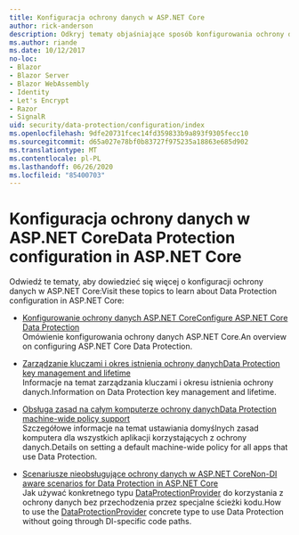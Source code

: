 ```yaml
---
title: Konfiguracja ochrony danych w ASP.NET Core
author: rick-anderson
description: Odkryj tematy objaśniające sposób konfigurowania ochrony danych w programie ASP.NET Core.
ms.author: riande
ms.date: 10/12/2017
no-loc:
- Blazor
- Blazor Server
- Blazor WebAssembly
- Identity
- Let's Encrypt
- Razor
- SignalR
uid: security/data-protection/configuration/index
ms.openlocfilehash: 9dfe20731fcec14fd359833b9a893f9305fecc10
ms.sourcegitcommit: d65a027e78bf0b83727f975235a18863e685d902
ms.translationtype: MT
ms.contentlocale: pl-PL
ms.lasthandoff: 06/26/2020
ms.locfileid: "85400703"
---
```

# <a name="data-protection-configuration-in-aspnet-core"></a><span data-ttu-id="a4396-103">Konfiguracja ochrony danych w ASP.NET Core</span><span class="sxs-lookup"><span data-stu-id="a4396-103">Data Protection configuration in ASP.NET Core</span></span>

<span data-ttu-id="a4396-104">Odwiedź te tematy, aby dowiedzieć się więcej o konfiguracji ochrony danych w ASP.NET Core:</span><span class="sxs-lookup"><span data-stu-id="a4396-104">Visit these topics to learn about Data Protection configuration in ASP.NET Core:</span></span>

* [<span data-ttu-id="a4396-105">Konfigurowanie ochrony danych ASP.NET Core</span><span class="sxs-lookup"><span data-stu-id="a4396-105">Configure ASP.NET Core Data Protection</span></span>](xref:security/data-protection/configuration/overview)  
  <span data-ttu-id="a4396-106">Omówienie konfigurowania ochrony danych ASP.NET Core.</span><span class="sxs-lookup"><span data-stu-id="a4396-106">An overview on configuring ASP.NET Core Data Protection.</span></span>

* [<span data-ttu-id="a4396-107">Zarządzanie kluczami i okres istnienia ochrony danych</span><span class="sxs-lookup"><span data-stu-id="a4396-107">Data Protection key management and lifetime</span></span>](xref:security/data-protection/configuration/default-settings)  
  <span data-ttu-id="a4396-108">Informacje na temat zarządzania kluczami i okresu istnienia ochrony danych.</span><span class="sxs-lookup"><span data-stu-id="a4396-108">Information on Data Protection key management and lifetime.</span></span>

* [<span data-ttu-id="a4396-109">Obsługa zasad na całym komputerze ochrony danych</span><span class="sxs-lookup"><span data-stu-id="a4396-109">Data Protection machine-wide policy support</span></span>](xref:security/data-protection/configuration/machine-wide-policy)  
  <span data-ttu-id="a4396-110">Szczegółowe informacje na temat ustawiania domyślnych zasad komputera dla wszystkich aplikacji korzystających z ochrony danych.</span><span class="sxs-lookup"><span data-stu-id="a4396-110">Details on setting a default machine-wide policy for all apps that use Data Protection.</span></span>

* [<span data-ttu-id="a4396-111">Scenariusze nieobsługujące ochrony danych w ASP.NET Core</span><span class="sxs-lookup"><span data-stu-id="a4396-111">Non-DI aware scenarios for Data Protection in ASP.NET Core</span></span>](xref:security/data-protection/configuration/non-di-scenarios)  
  <span data-ttu-id="a4396-112">Jak używać konkretnego typu [DataProtectionProvider](/dotnet/api/Microsoft.AspNetCore.DataProtection.DataProtectionProvider) do korzystania z ochrony danych bez przechodzenia przez specjalne ścieżki kodu.</span><span class="sxs-lookup"><span data-stu-id="a4396-112">How to use the [DataProtectionProvider](/dotnet/api/Microsoft.AspNetCore.DataProtection.DataProtectionProvider) concrete type to use Data Protection without going through DI-specific code paths.</span></span>
